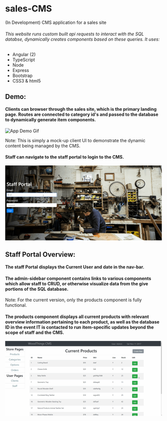 # sales-CMS
(In Development) CMS application for a sales site

###### This website runs custom built api requests to interact with the SQL databse, dynamically creates components based on these queries. It uses:
- Angular (2)
- TypeScript
- Node
- Express
- Bootstrap
- CSS3 & html5

## Demo:
#### Clients can browser through the sales site, which is the primary landing page. Routes are connected to category id's and passed to the database to dynamically generate item components.
![App Demo Gif](./gifs/store-overview.gif)

Note: This is simply a mock-up client UI to demonstrate the dynamic content being managed by the CMS.

#### Staff can navigate to the staff portal to login to the CMS.
![App Demo Gif](./gifs/staff-login.gif)

## Staff Portal Overview:
#### The staff Portal displays the Current User and date in the nav-bar.
#### The admin-sidebar component contains links to various components which allow staff to CRUD, or otherwise visualize data from the give portions of the SQL database. 
Note: For the current version, only the products component is fully functional.
#### The products component displays all current products with relevant overview information pertaining to each product, as well as the database ID in the event IT is contacted to run item-specific updates beyond the scope of staff and the CMS.
![App Demo Gif](./gifs/portal-overview.gif)

